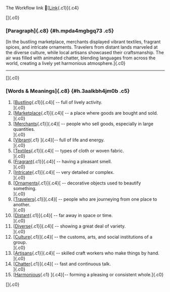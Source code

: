 The Workflow link
👏[[Link](https://www.google.com/url?q=http://www.google.com&sa=D&source=editors&ust=1758318037882771&usg=AOvVaw1XlZFlLXw6aOiaA4ByyxDm){.c1}]{.c4}

[]{.c0}

### [Paragraph]{.c8} {#h.mpda4mgbgq73 .c5}

[In the bustling marketplace, merchants displayed vibrant textiles,
fragrant spices, and intricate ornaments. Travelers from distant lands
marveled at the diverse culture, while local artisans showcased their
craftsmanship. The air was filled with animated chatter, blending
languages from across the world, creating a lively yet harmonious
atmosphere.]{.c0}

------------------------------------------------------------------------

[]{.c0}

### [Words & Meanings]{.c8} {#h.3aalkbh4jm0b .c5}

1.  [[Bustling](https://www.google.com/url?q=http://www.google.com&sa=D&source=editors&ust=1758318037884212&usg=AOvVaw2622ErWAFHGjt2vwMgm6A1){.c1}]{.c4}[ --
    full of lively activity.\
    ]{.c0}
2.  [[Marketplace](https://www.google.com/url?q=http://www.google.com&sa=D&source=editors&ust=1758318037884541&usg=AOvVaw3yDo6Cr5a91Jnz0T33-A4V){.c1}]{.c4}[ --
    a place where goods are bought and sold.\
    ]{.c0}
3.  [[Merchants](https://www.google.com/url?q=http://www.google.com&sa=D&source=editors&ust=1758318037884847&usg=AOvVaw3nlwNqCWF7Lula8JJ3X6-v){.c1}]{.c4}[ --
    people who sell goods, especially in large quantities.\
    ]{.c0}
4.  [[Vibrant](https://www.google.com/url?q=http://www.google.com&sa=D&source=editors&ust=1758318037885151&usg=AOvVaw3M5hQynsMIY5YSfTmptUuW){.c1}
    ]{.c4}[-- full of life and energy.\
    ]{.c0}
5.  [[Textiles](https://www.google.com/url?q=http://www.google.com&sa=D&source=editors&ust=1758318037885475&usg=AOvVaw3YVMUvKszYGR-RekNCxv2Z){.c1}]{.c4}[ --
    types of cloth or woven fabric.\
    ]{.c0}
6.  [[Fragrant](https://www.google.com/url?q=http://www.google.com&sa=D&source=editors&ust=1758318037885708&usg=AOvVaw3ax5MR4R1gm4YQIqipYIju){.c1}]{.c4}[ --
    having a pleasant smell.\
    ]{.c0}
7.  [[Intricate](https://www.google.com/url?q=http://www.google.com&sa=D&source=editors&ust=1758318037885905&usg=AOvVaw29hj810aTHlOMjz3sdn4de){.c1}]{.c4}[ --
    very detailed or complex.\
    ]{.c0}
8.  [[Ornaments](https://www.google.com/url?q=http://www.google.com&sa=D&source=editors&ust=1758318037886105&usg=AOvVaw2hL1qC6K5RZMnbCWevrGPU){.c1}]{.c4}[ --
    decorative objects used to beautify something.\
    ]{.c0}
9.  [[Travelers](https://www.google.com/url?q=http://www.google.com&sa=D&source=editors&ust=1758318037886369&usg=AOvVaw3NBI4Hes3C7pUjQwoI4UyN){.c1}]{.c4}[ --
    people who are journeying from one place to another.\
    ]{.c0}
10. [[Distant](https://www.google.com/url?q=http://www.google.com&sa=D&source=editors&ust=1758318037886611&usg=AOvVaw2JmEYbx4LzyLB_yONGdk3i){.c1}]{.c4}[ --
    far away in space or time.\
    ]{.c0}
11. [[Diverse](https://www.google.com/url?q=http://www.google.com&sa=D&source=editors&ust=1758318037886854&usg=AOvVaw1Bme52ThKlDf-Xy_s3jeLh){.c1}]{.c4}[ --
    showing a great deal of variety.\
    ]{.c0}
12. [[Culture](https://www.google.com/url?q=http://www.google.com&sa=D&source=editors&ust=1758318037887055&usg=AOvVaw1A2mRGhAJfLGN6qSRvDywC){.c1}]{.c4}[ --
    the customs, arts, and social institutions of a group.\
    ]{.c0}
13. [[Artisans](https://www.google.com/url?q=http://www.google.com&sa=D&source=editors&ust=1758318037887332&usg=AOvVaw2EnY3rCfeo8hsQqFGowHID){.c1}]{.c4}[ --
    skilled craft workers who make things by hand.\
    ]{.c0}
14. [[Chatter](https://www.google.com/url?q=http://www.google.com&sa=D&source=editors&ust=1758318037887586&usg=AOvVaw1FAe5LgI7VJFSYTndT2KXH){.c1}]{.c4}[ --
    fast and continuous talk.\
    ]{.c0}
15. [[Harmonious](https://www.google.com/url?q=http://www.google.com&sa=D&source=editors&ust=1758318037887816&usg=AOvVaw0B_nkwHfJ2v8EZT4v1mqSM){.c1}
    ]{.c4}[-- forming a pleasing or consistent whole.]{.c0}

[]{.c0}
